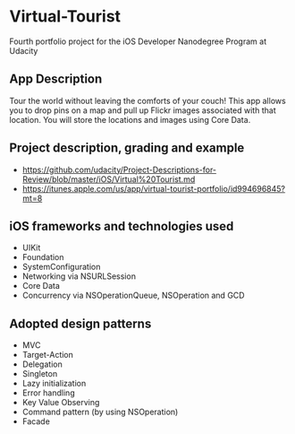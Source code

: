 # Virtual-Tourist
Fourth portfolio project for the iOS Developer Nanodegree Program at Udacity

## App Description
Tour the world without leaving the comforts of your couch! This app allows you to drop pins on a map and pull up Flickr images associated with that location. You will store the locations and images using Core Data.

## Project description, grading and example
* https://github.com/udacity/Project-Descriptions-for-Review/blob/master/iOS/Virtual%20Tourist.md
* https://itunes.apple.com/us/app/virtual-tourist-portfolio/id994696845?mt=8

## iOS frameworks and technologies used
* UIKit
* Foundation
* SystemConfiguration
* Networking via NSURLSession
* Core Data
* Concurrency via NSOperationQueue, NSOperation and GCD


## Adopted design patterns
* MVC
* Target-Action
* Delegation
* Singleton
* Lazy initialization
* Error handling
* Key Value Observing
* Command pattern (by using NSOperation)
* Facade
